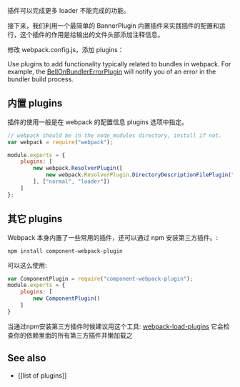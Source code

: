 插件可以完成更多 loader 不能完成的功能。




接下来，我们利用一个最简单的 BannerPlugin 内置插件来实践插件的配置和运行，这个插件的作用是给输出的文件头部添加注释信息。

修改 webpack.config.js，添加 plugins：

Use plugins to add functionality typically related to bundles in webpack.  For example, the [BellOnBundlerErrorPlugin](https://github.com/senotrusov/bell-on-bundler-error-plugin) will notify you of an error in the bundler build process.  

## 内置 plugins

插件的使用一般是在 webpack 的配置信息 plugins 选项中指定。

``` javascript
// webpack should be in the node_modules directory, install if not.
var webpack = require("webpack");

module.exports = {
	plugins: [
		new webpack.ResolverPlugin([
			new webpack.ResolverPlugin.DirectoryDescriptionFilePlugin("bower.json", ["main"])
		], ["normal", "loader"])
	]
};
```

## 其它 plugins


Webpack 本身内置了一些常用的插件，还可以通过 npm 安装第三方插件。:

``` text
npm install component-webpack-plugin
```

可以这么使用:

``` javascript
var ComponentPlugin = require("component-webpack-plugin");
module.exports = {
	plugins: [
		new ComponentPlugin()
	]
}
```

当通过npm安装第三方插件时候建议用这个工具:
[webpack-load-plugins](https://www.npmjs.com/package/webpack-load-plugin)
它会检查你的依赖里面的所有第三方插件并懒加载之

## See also

* [[list of plugins]]